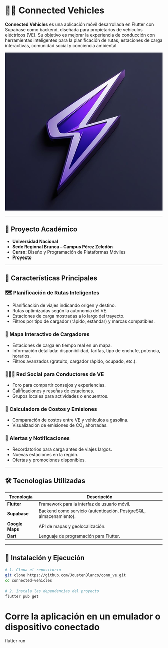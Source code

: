 # 🚗🔋 Connected Vehicles

**Connected Vehicles** es una aplicación móvil desarrollada en Flutter con Supabase como backend, diseñada para propietarios de vehículos eléctricos (VE). Su objetivo es mejorar la experiencia de conducción con herramientas inteligentes para la planificación de rutas, estaciones de carga interactivas, comunidad social y conciencia ambiental.

![App Icon](lib/shared/images/logoCV.png)

---

## 🏫 Proyecto Académico

- **Universidad Nacional**
- **Sede Regional Brunca – Campus Pérez Zeledón**
- **Curso:** Diseño y Programación de Plataformas Móviles
- **Proyecto**

---

## 📱 Características Principales

### 🗺️ Planificación de Rutas Inteligentes

- Planificación de viajes indicando origen y destino.
- Rutas optimizadas según la autonomía del VE.
- Estaciones de carga mostradas a lo largo del trayecto.
- Filtros por tipo de cargador (rápido, estándar) y marcas compatibles.

### 📍 Mapa Interactivo de Cargadores

- Estaciones de carga en tiempo real en un mapa.
- Información detallada: disponibilidad, tarifas, tipo de enchufe, potencia, horarios.
- Filtros avanzados (gratuito, cargador rápido, ocupado, etc.).

### 🧑‍🤝‍🧑 Red Social para Conductores de VE

- Foro para compartir consejos y experiencias.
- Calificaciones y reseñas de estaciones.
- Grupos locales para actividades o encuentros.

### 💸 Calculadora de Costos y Emisiones

- Comparación de costos entre VE y vehículos a gasolina.
- Visualización de emisiones de CO₂ ahorradas.

### 🔔 Alertas y Notificaciones

- Recordatorios para carga antes de viajes largos.
- Nuevas estaciones en la región.
- Ofertas y promociones disponibles.

---

## 🛠️ Tecnologías Utilizadas

| Tecnología      | Descripción                                                        |
| --------------- | ------------------------------------------------------------------ |
| **Flutter**     | Framework para la interfaz de usuario móvil.                       |
| **Supabase**    | Backend como servicio (autenticación, PostgreSQL, almacenamiento). |
| **Google Maps** | API de mapas y geolocalización.                                    |
| **Dart**        | Lenguaje de programación para Flutter.                             |

---

## 🚀 Instalación y Ejecución

```bash
# 1. Clona el repositorio
git clone https://github.com/JoustenBlanco/conn_ve.git
cd connected-vehicles

# 2. Instala las dependencias del proyecto
flutter pub get
```

# Corre la aplicación en un emulador o dispositivo conectado

flutter run
